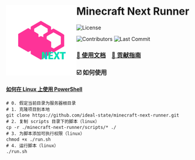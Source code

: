 # <img align="left" src="logo.svg" height="192px" alt="logo"/> Minecraft Next Runner

![License](https://img.shields.io/github/license/ideal-state/minecraft-next-runner?&style=flat-square)

![Contributors](https://img.shields.io/github/contributors-anon/ideal-state/minecraft-next-runner?style=flat-square&label=contributors)
![Last Commit](https://img.shields.io/github/last-commit/ideal-state/minecraft-next-runner?style=flat-square)

### [📖 使用文档](https://docs.idealstate.team/minecraft-next-runner/) &ensp; [📢 贡献指南](https://docs.idealstate.team/guide/contribution/)

### ☑️ 如何使用

#### [如何在 Linux 上使用 PowerShell](https://learn.microsoft.com/zh-cn/powershell/scripting/install/installing-powershell-on-linux)

```shell
# 0. 假定当前目录为服务器根目录
# 1. 克隆项目到本地
git clone https://github.com/ideal-state/minecraft-next-runner.git
# 2. 复制 scripts 目录下的脚本（linux）
cp -r ./minecraft-next-runner/scripts/* ./
# 3. 为脚本添加可执行权限（linux）
chmod +x ./run.sh
# 4. 运行脚本（linux）
./run.sh
```
